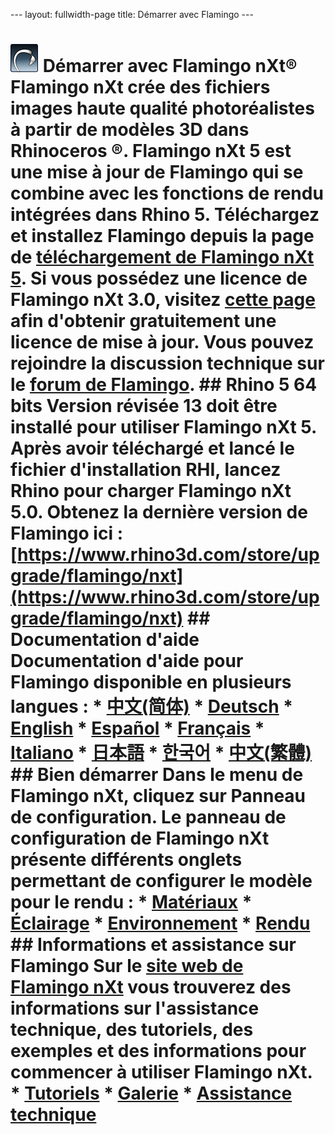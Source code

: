 --- layout: fullwidth-page title: Démarrer avec Flamingo ---

<!-- TODO: This page mentions "Work in Progress" and "Flamingo Beta" and has to be updated once Flamingo has been released -->

# ![images/flamingotab.svg](images/flamingotab.svg) Démarrer avec Flamingo nXt® Flamingo nXt crée des fichiers images haute qualité photoréalistes à partir de modèles 3D dans Rhinoceros ®. Flamingo nXt 5 est une mise à jour de Flamingo qui se combine avec les fonctions de rendu intégrées dans Rhino 5. Téléchargez et installez Flamingo depuis la page de [téléchargement de Flamingo nXt 5](http://www.rhino3d.com/download/flamingo/5/evaluation). Si vous possédez une licence de Flamingo nXt 3.0, visitez [cette page](https://www.rhino3d.com/store/upgrade/flamingo/nxt) afin d'obtenir gratuitement une licence de mise à jour. Vous pouvez rejoindre la discussion technique sur le [forum de Flamingo](http://discourse.mcneel.com/c/rendering/flamingo). ## Rhino 5 64 bits Version révisée 13 doit être installé pour utiliser Flamingo nXt 5. Après avoir téléchargé et lancé le fichier d'installation RHI, lancez Rhino pour charger Flamingo nXt 5.0. Obtenez la dernière version de Flamingo ici : [https://www.rhino3d.com/store/upgrade/flamingo/nxt](https://www.rhino3d.com/store/upgrade/flamingo/nxt) ## Documentation d'aide Documentation d'aide pour Flamingo disponible en plusieurs langues : * [中文(简体)]({{baseurl}}/cn/flamingo/5/help) * [Deutsch]({{baseurl}}/de/flamingo/5/help) * [English]({{baseurl}}/en/flamingo/5/help) * [Español]({{baseurl}}/es/flamingo/5/help) * [Français]({{baseurl}}/fr/flamingo/5/help) * [Italiano]({{baseurl}}/it/flamingo/5/help) * [日本語]({{baseurl}}/jp/flamingo/5/help) * [한국어]({{baseurl}}/kr/flamingo/5/help) * [中文(繁體)]({{baseurl}}/tw/flamingo/5/help) ## Bien démarrer Dans le menu de Flamingo nXt, cliquez sur Panneau de configuration. Le panneau de configuration de Flamingo nXt présente différents onglets permettant de configurer le modèle pour le rendu : * [Matériaux](../help/material-editor.html) * [Éclairage](../help/lighting-tab.html) * [Environnement](../help/environment-tab.html) * [Rendu](../help/render-tab.html) ## Informations et assistance sur Flamingo Sur le [site web de Flamingo nXt](http://nxt.flamingo3d.com/) vous trouverez des informations sur l'assistance technique, des tutoriels, des exemples et des informations pour commencer à utiliser Flamingo nXt. * [Tutoriels](http://nxt.flamingo3d.com/page/tutorials-and-documentation) * [Galerie](http://nxt.flamingo3d.com/photo) * [Assistance technique](http://discourse.mcneel.com/c/rendering/flamingo) 